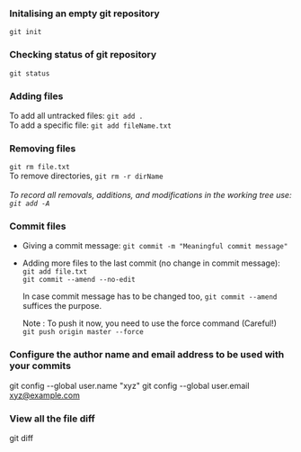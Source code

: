 ### Initalising an empty git repository 
`git init`

### Checking status of git repository
`git status`

### Adding files
To add all untracked files: `git add .`<br>
To add a specific file: `git add fileName.txt`

### Removing files
 `git rm file.txt`
 <br/> To remove directories, `git rm -r dirName`
 <br/><br/><i> To record all removals, additions, and modifications in the working tree use: `git add -A`</i>
 
### Commit files
* Giving a commit message: `git commit -m "Meaningful commit message"`<br> 
* Adding more files to the last commit (no change in commit message): <br> 
`git add file.txt`<br>
`git commit --amend --no-edit`<br> 

  In case commit message has to be changed too, `git commit --amend` suffices the purpose.<br>
 
  Note : To push it now, you need to use the force command (Careful!)<br>
  `git push origin master --force`<br>

### Configure the author name and email address to be used with your commits
git config --global user.name "xyz"
git config --global user.email xyz@example.com 

### View all the file diff
git diff 
